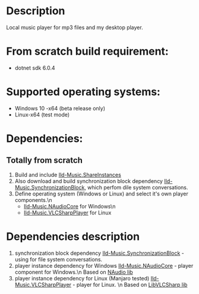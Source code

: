 # Description

Local music player for mp3 files and my desktop player. 

# From scratch build requirement:

  - dotnet sdk 6.0.4

# Supported operating systems: 

  - Windows 10 -x64 (beta release only)
  - Linux-x64 (test mode)

# Dependencies:

## Totally from scratch 

1) Build and include [Ild-Music.ShareInstances](https://github.com/ggghosthat/Ild-Music.ShareInstances)
2) Also download and build synchronization block dependency [Ild-Music.SynchronizationBlock](https://github.com/ggghosthat/Ild-Music.SynchronizationBlock),
   which perfom dile system conversations.   
4) Define operating system (Windows or Linux) and select it's own player components.\n
    + [Ild-Music.NAudioCore](https://github.com/ggghosthat/Ild-Music.NAudioPlayerCore) for Windows\n
    + [Ild-Music.VLCSharpPlayer](https://github.com/ggghosthat/Ild-Music.VLCSharpPlayer) for Linux

# Dependencies description

  1) synchronization block dependency [Ild-Music.SynchronizationBlock](https://github.com/ggghosthat/Ild-Music.SynchronizationBlock) - using for file system conversations.
  2) player instance dependency for Windows [Ild-Music.NAudioCore](https://github.com/ggghosthat/Ild-Music.NAudioPlayerCore) - player component for Windows.\n Based on [NAudio lib](https://github.com/naudio/NAudio)
  3) player instance dependency for Linux (Manjaro tested) [Ild-Music.VLCSharpPlayer](https://github.com/ggghosthat/Ild-Music.VLCSharpPlayer) - player for Linux. \n Based on [LibVLCSharp lib](https://github.com/videolan/libvlcsharp)
